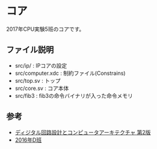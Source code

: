 # コア
2017年CPU実験5班のコアです。

## ファイル説明
- src/ip/ : IPコアの設定
- src/computer.xdc : 制約ファイル(Constrains)
- src/top.sv : トップ
- src/core.sv : コア本体
- src/fib3 : fib3の命令バイナリが入った命令メモリ

## 参考
- [ディジタル回路設計とコンピュータアーキテクチャ 第2版](https://www.amazon.co.jp/%E3%83%87%E3%82%A3%E3%82%B8%E3%82%BF%E3%83%AB%E5%9B%9E%E8%B7%AF%E8%A8%AD%E8%A8%88%E3%81%A8%E3%82%B3%E3%83%B3%E3%83%94%E3%83%A5%E3%83%BC%E3%82%BF%E3%82%A2%E3%83%BC%E3%82%AD%E3%83%86%E3%82%AF%E3%83%81%E3%83%A3-%E7%AC%AC2%E7%89%88-SarahL-Harris-ebook/dp/B074H9C84X)
- [2016年D班](https://github.com/cpuex2016D/computer)
